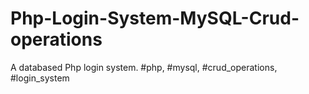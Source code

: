 # Php-Login-System-MySQL-Crud-operations
A databased Php login system. #php, #mysql, #crud_operations, #login_system
